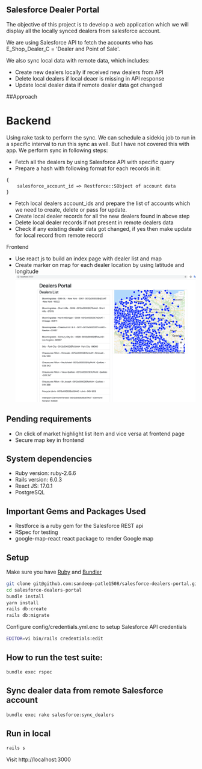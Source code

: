## Salesforce Dealer Portal

The objective of this project is to develop a web application which we will display all the locally synced dealers from salesforce account.

We are using Salesforce API to fetch the accounts who has E_Shop_Dealer_C = 'Dealer and Point of Sale'.

We also sync local data with remote data, which includes:
- Create new dealers locally if received new dealers from API
- Delete local dealers if local deaer is missing in API response
- Update local dealer data if remote dealer data got changed 

##Approach

# Backend
Using rake task to perform the sync. We can schedule a sidekiq job to run in a specific interval to run this sync as well. But I have not covered this with app.
We perform sync in following steps:
- Fetch all the dealers by using Salesforce API with specific query
- Prepare a hash with following format for each records in it:  
```
{
    salesforce_account_id => Restforce::SObject of account data
}
```
- Fetch local dealers account_ids and prepare the list of accounts which we need to create, delete or pass for update.
- Create local dealer records for all the new dealers found in above step
- Delete local dealer records if not present in remote dealers data
- Check if any existing dealer data got changed, if yes then make update for local record from remote record

Frontend
- Use react js to build an index page with dealer list and map
- Create marker on map for each dealer location by using latitude and longitude
![Screenshot](front-end-page.png)

## Pending requirements
- On click of market highlight list item and vice versa at frontend page
- Secure map key in frontend

## System dependencies
* Ruby version: ruby-2.6.6
* Rails version: 6.0.3
* React JS: 17.0.1
* PostgreSQL

## Important Gems and Packages Used
* Restforce is a ruby gem for the Salesforce REST api
* RSpec for testing
* google-map-react react package to render Google map

## Setup

Make sure you have [Ruby](https://www.ruby-lang.org) and [Bundler](http://bundler.io)

```sh
git clone git@github.com:sandeep-patle1508/salesforce-dealers-portal.git
cd salesforce-dealers-portal
bundle install
yarn install
rails db:create
rails db:migrate
```

Configure config/credentials.yml.enc to setup Salesforce API credentials
```sh
EDITOR=vi bin/rails credentials:edit
```

## How to run the test suite:
```sh
bundle exec rspec
```

## Sync dealer data from remote Salesforce account
```sh
bundle exec rake salesforce:sync_dealers
```

## Run in local
```sh
rails s
```
Visit http://localhost:3000




